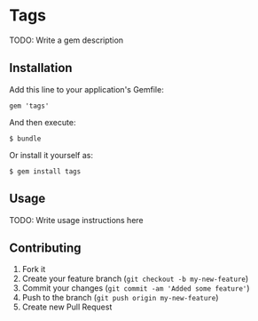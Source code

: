 # Tags

TODO: Write a gem description

## Installation

Add this line to your application's Gemfile:

    gem 'tags'

And then execute:

    $ bundle

Or install it yourself as:

    $ gem install tags

## Usage

TODO: Write usage instructions here

## Contributing

1. Fork it
2. Create your feature branch (`git checkout -b my-new-feature`)
3. Commit your changes (`git commit -am 'Added some feature'`)
4. Push to the branch (`git push origin my-new-feature`)
5. Create new Pull Request

